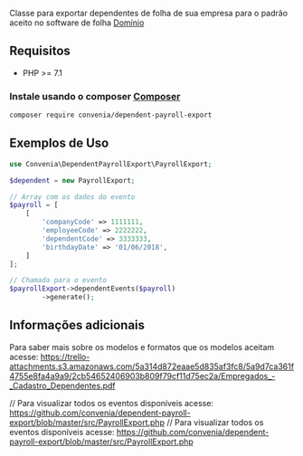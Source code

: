 Classe para exportar dependentes de folha de sua empresa para o padrão aceito no software de folha [Domínio](http://www.dominiosistemas.com.br/)

## Requisitos

* PHP >= 7.1

### Instale usando o composer [Composer](http://getcomposer.org/)

```bash
composer require convenia/dependent-payroll-export
```

## Exemplos de Uso

```php
use Convenia\DependentPayrollExport\PayrollExport;

$dependent = new PayrollExport;

// Array com os dados do evento
$payroll = [
    [
        'companyCode' => 1111111,
        'employeeCode' => 2222222,
        'dependentCode' => 3333333,
        'birthdayDate' => '01/06/2018',
    ]
];

// Chamada para o evento
$payrollExport->dependentEvents($payroll)
        ->generate();
```

## Informações adicionais
Para saber mais sobre os modelos e formatos que os modelos aceitam acesse: https://trello-attachments.s3.amazonaws.com/5a314d872eaae5d835af3fc8/5a9d7ca361f4755e8fa4a9a9/2cb54652406903b809f79cf11d75ec2a/Empregados_-_Cadastro_Dependentes.pdf

// Para visualizar todos os eventos disponíveis acesse: https://github.com/convenia/dependent-payroll-export/blob/master/src/PayrollExport.php
// Para visualizar todos os eventos disponíveis acesse: https://github.com/convenia/dependent-payroll-export/blob/master/src/PayrollExport.php
